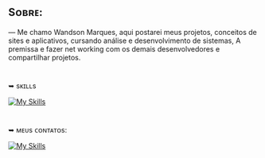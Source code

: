 ## Sᴏʙʀᴇ:
― Me chamo Wandson Marques, aqui postarei meus projetos, 
conceitos de sites e aplicativos, cursando análise e desenvolvimento de sistemas, A premissa e fazer net working com os demais desenvolvedores e compartilhar projetos. 
 
# 
➥ sᴋɪʟʟs 

   [![My Skills](https://skillicons.dev/icons?i=js,html,css,git)](https://skillicons.dev)
</p>

# 
➥ ᴍᴇᴜs ᴄᴏɴᴛᴀᴛᴏs:

   [![My Skills](https://skillicons.dev/icons?i=linkedln)](https://skillicons.dev)
</p>

